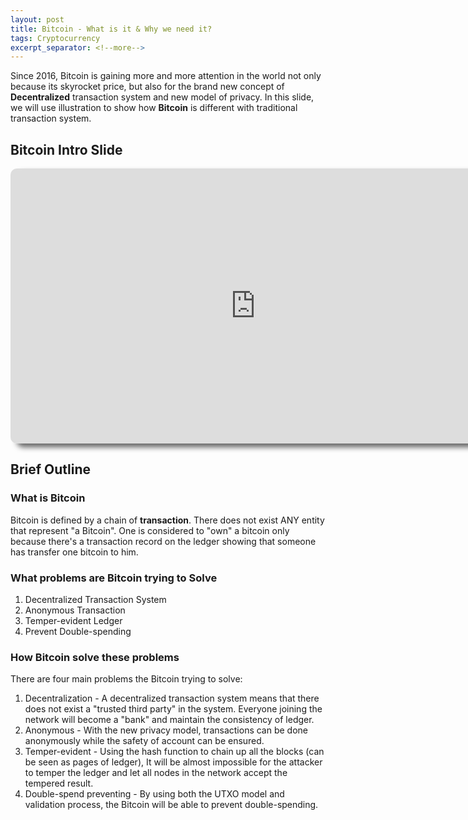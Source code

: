 ```yaml
---
layout: post
title: Bitcoin - What is it & Why we need it?
tags: Cryptocurrency
excerpt_separator: <!--more-->
---
```

Since 2016, Bitcoin is gaining more and more attention in the world not only because its skyrocket price, but also for the brand new concept of **Decentralized** transaction system and new model of privacy. In this slide, we will use illustration to show how **Bitcoin** is different with traditional transaction system.
<!--more-->
<style>
    iframe{
        border-radius: 10px;
        box-shadow: 10px 6px 8px #666666;
    }
</style>

## Bitcoin Intro Slide

<center>
<iframe src="https://onedrive.live.com/embed?cid=AACD96FD289D9DD0&resid=AACD96FD289D9DD0%2176270&authkey=AFhfXIApLRNkDqA&em=2" width="784" height="440" frameborder="0" scrolling="no"></iframe>
</center>

## Brief Outline

### What is Bitcoin

Bitcoin is defined by a chain of **transaction**. There does not exist ANY entity that represent "a Bitcoin". One is considered to "own" a bitcoin only because there's a transaction record on the ledger showing that someone has transfer one bitcoin to him.

### What problems are Bitcoin trying to Solve

1. Decentralized Transaction System
2. Anonymous Transaction
3. Temper-evident Ledger
4. Prevent Double-spending

### How Bitcoin solve these problems

There are four main problems the Bitcoin trying to solve:

1. Decentralization - A decentralized transaction system means that there does not exist a "trusted third party" in the system. Everyone joining the network will become a "bank" and maintain the consistency of ledger.
2. Anonymous - With the new privacy model, transactions can be done anonymously while the safety of account can be ensured.
3. Temper-evident - Using the hash function to chain up all the blocks (can be seen as pages of ledger), It will be almost impossible for the attacker to temper the ledger and let all nodes in the network accept the tempered result.
4. Double-spend preventing - By using both the UTXO model and validation process, the Bitcoin will be able to prevent double-spending.